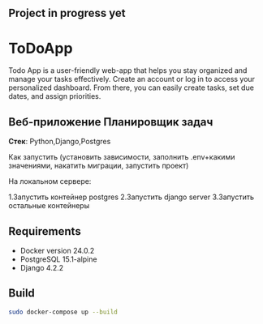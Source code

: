 ## Project in progress yet

# ToDoApp
Todo App is a user-friendly web-app that helps you stay organized and manage your tasks effectively. Create an account or log in to access your personalized dashboard. From there, you can easily create tasks, set due dates, and assign priorities.

## Веб-приложение Планировщик задач

__Стек__: Python,Django,Postgres


Как запустить (установить зависимости, заполнить .env+какими значениями,
накатить миграции, запустить проект)

На локальном сервере:

1.Запустить контейнер postgres
2.Запустить django server
3.Запустить остальные контейнеры

## Requirements

* Docker version 24.0.2
* PostgreSQL 15.1-alpine
* Django 4.2.2

## Build

```bash
sudo docker-compose up --build
```